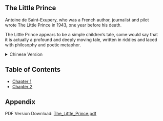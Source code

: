 
## The Little Prince

Antoine de Saint-Exupery, who was a French author, journalist and pilot wrote The Little Prince in 1943, one year before his death. 

The Little Prince appears to be a simple children’s tale, some would say that it is actually a profound and deeply moving tale, written in riddles and laced with philosophy and poetic metaphor. 

<details>
    <summary>Chinese Version</summary>
    <p>Antoine de Saint-Exupery 是一位法国作家，同时也是记者、飞行员，他在 1943 年写下《小王子》，那是他去世的前一年。</p>
    <p>《小王子》作为简单的童话故事问世，很多人却说《小王子》是一个意义深远和令人感动的故事，有很多迷一样隐喻，富有诗意和哲学意味。</p>
</details>

## Table of Contents

- [Chapter 1](chapter/01.md)
- [Chapter 2](chapter/02.md)

## Appendix

PDF Version Download: [The_Little_Prince.pdf](./appendix/The_Little_Prince.pdf)

